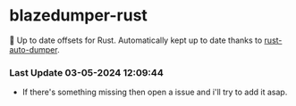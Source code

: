 # blazedumper-rust

🚀 Up to date offsets for Rust. Automatically kept up to date thanks to [rust-auto-dumper](https://github.com/Akandesh/rust-auto-dumper).


### Last Update 03-05-2024 12:09:44
- If there's something missing then open a issue and i'll try to add it asap.